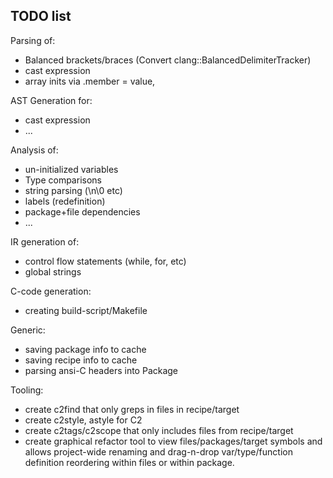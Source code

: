 
## TODO list

Parsing of:
* Balanced brackets/braces (Convert clang::BalancedDelimiterTracker)
* cast expression
* array inits via  .member = value,

AST Generation for:
* cast expression
* ...

Analysis of:
* un-initialized variables
* Type comparisons
* string parsing (\n\0 etc)
* labels (redefinition)
* package+file dependencies
* ...

IR generation of:
* control flow statements (while, for, etc)
* global strings

C-code generation:
* creating build-script/Makefile

Generic:
* saving package info to cache
* saving recipe info to cache
* parsing ansi-C headers into Package

Tooling:
* create c2find that only greps in files in recipe/target
* create c2style, astyle for C2
* create c2tags/c2scope that only includes files from recipe/target
* create graphical refactor tool to view files/packages/target symbols
    and allows project-wide renaming and drag-n-drop var/type/function definition
    reordering within files or within package.

